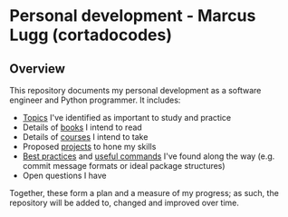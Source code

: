 # Personal development - Marcus Lugg (cortadocodes)
## Overview
This repository documents my personal development as a software engineer and Python programmer. It includes:
* [Topics](#topics-for-study) I've identified as important to study and practice
* Details of [books](#books-for-study) I intend to read
* Details of [courses](#possible-courses) I intend to take
* Proposed [projects](#proposed-projects) to hone my skills
* [Best practices](/docs/best_practices) and [useful commands](/docs/useful_commands) I've found along the way (e.g. commit 
message formats or ideal package structures)
* Open questions I have

Together, these form a plan and a measure of my progress; as such, the repository will be added to, changed and 
improved over time.
